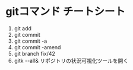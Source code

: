 # gitコマンド チートシート

1. git add
2. git commit
3. git commit -a
4. git commit -amend
5. git branch fix/42
6. gitk --all& リポジトリの状況可視化ツールを開く
